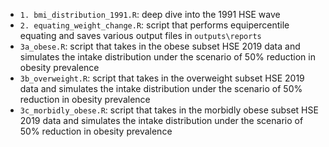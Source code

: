 * `1. bmi_distribution_1991.R`: deep dive into the 1991 HSE wave
* `2. equating_weight_change.R`: script that performs equipercentile equating and saves various output files in `outputs\reports`
* `3a_obese.R`: script that takes in the obese subset HSE 2019 data and simulates the intake distribution under the scenario of 50% reduction in obesity prevalence
* `3b_overweight.R`: script that takes in the overweight subset HSE 2019 data and simulates the intake distribution under the scenario of 50% reduction in obesity prevalence
* `3c_morbidly_obese.R`: script that takes in the morbidly obese subset HSE 2019 data and simulates the intake distribution under the scenario of 50% reduction in obesity prevalence
